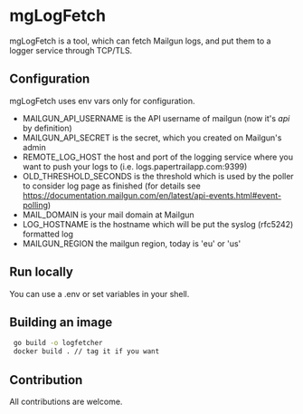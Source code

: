 # mgLogFetch

mgLogFetch is a tool, which can fetch Mailgun logs, and put them to a logger service through TCP/TLS.

## Configuration

mgLogFetch uses env vars only for configuration.
- MAILGUN_API_USERNAME is the API username of mailgun (now it's _api_ by definition)
- MAILGUN_API_SECRET is the secret, which you created on Mailgun's admin
- REMOTE_LOG_HOST the host and port of the logging service where you want to push your logs to (i.e. logs.papertrailapp.com:9399) 
- OLD_THRESHOLD_SECONDS is the threshold which is used by the poller to consider log page as finished (for details see https://documentation.mailgun.com/en/latest/api-events.html#event-polling)
- MAIL_DOMAIN is your mail domain at Mailgun
- LOG_HOSTNAME is the hostname which will be put the syslog (rfc5242) formatted log
- MAILGUN_REGION the mailgun region, today is 'eu' or 'us'

## Run locally

You can use a .env or set variables in your shell.

## Building an image
```bash
 go build -o logfetcher
 docker build . // tag it if you want
```

## Contribution
All contributions are welcome.